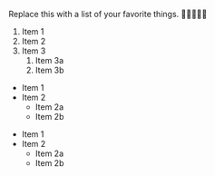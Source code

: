Replace this with a list of your favorite things.
:tada::tada::tada::tada::tada:

1. Item 1
2. Item 2
3. Item 3
   1. Item 3a
   2. Item 3b

- Item 1
- Item 2
  - Item 2a
  - Item 2b

* Item 1
* Item 2
  * Item 2a
  * Item 2b
